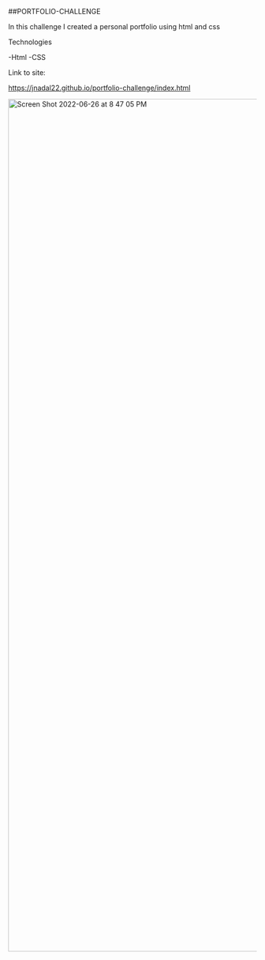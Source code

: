 ##PORTFOLIO-CHALLENGE

In this challenge I created a personal portfolio using html and css 

Technologies

  -Html
  -CSS
  
  Link to site:
  
  https://jnadal22.github.io/portfolio-challenge/index.html

<img width="1728" alt="Screen Shot 2022-06-26 at 8 47 05 PM" src="https://user-images.githubusercontent.com/106439905/175846140-350fccb4-ec0e-48c8-825a-62e74fb52555.png">

